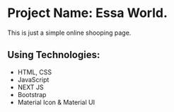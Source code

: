 # Project Name: Essa World.
This is just a simple online shooping page.

## Using Technologies:
* HTML, CSS
* JavaScript
* NEXT JS
* Bootstrap
* Material Icon & Material UI

